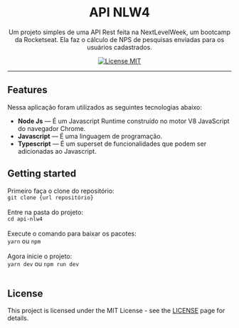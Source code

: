 <h1 align="center">
API NLW4
</h1>

<p align="center">Um projeto simples de uma API Rest feita na NextLevelWeek, um bootcamp da Rocketseat. Ela faz o cálculo de NPS de pesquisas
enviadas para os usuários cadastrados.</p>

<p align="center">
  <a href="https://opensource.org/licenses/MIT">
    <img src="https://img.shields.io/badge/License-MIT-blue.svg" alt="License MIT">
  </a>
</p>

<hr />

## Features
[//]: # (Add the features of your project here:)
Nessa aplicação foram utilizados as seguintes tecnologias abaixo:

- **Node Js** — É um Javascript Runtime construído no motor V8 JavaScript do navegador Chrome.
- **Javascript** — É uma linguagem de programação.
- **Typescript** — É um superset de funcionalidades que podem ser adicionadas ao Javascript.

## Getting started

Primeiro faça o clone do repositório: <br>
    `git clone {url repositório}` <br><br>
Entre na pasta do projeto: <br>
    `cd api-nlw4` <br><br>
Execute o comando para baixar os pacotes: <br>
    `yarn` ou `npm` <br><br>
Agora inicie o projeto: <br>
    `yarn dev` ou `npm run dev` <br><br>

## License

This project is licensed under the MIT License - see the [LICENSE](https://opensource.org/licenses/MIT) page for details.

